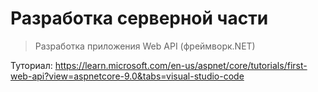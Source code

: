 # Разработка серверной части

> Разработка приложения Web API (фреймворк.NET)


Туториал: https://learn.microsoft.com/en-us/aspnet/core/tutorials/first-web-api?view=aspnetcore-9.0&tabs=visual-studio-code

